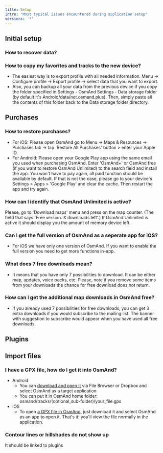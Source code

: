 ```yaml
---
title: Setup
intro: "Most typical issues encountered during application setup"
versions: '*'
---
```


## Initial setup 

### How to recover data?
### How to copy my favorites and tracks to the new device?
- The easiest way is to export profile with all needed information. Menu → Configure profile → Export profile → select data that you want to export.
- Also, you can backup all your data from the previous device if you copy the folder specified in Settings - OsmAnd Settings - Data storage folder (by default it's Android/data/net.osmand.plus). Then, simply paste all the contents of this folder back to the Data storage folder directory.
## Purchases
### How to restore purchases?
- For iOS: Please open OsmAnd go to Menu → Maps & Resources → Purchases tab → tap 'Restore All Purchases' button > enter your Apple ID.
- For Android: Please open your Google Play app using the same email you used when purchasing OsmAnd. Enter 'OsmAnd+' or OsmAnd free (if you want to restore OsmAnd Unlimited) to the search field and install the app. You won't have to pay again, all paid function should be available by default. If that is not the case, please go to your device's Settings > Apps > 'Google Play' and clear the cache. Then restart the app and try again.
### How can I identify that OsmAnd Unlimited is active?
Please, go to 'Download maps' menu and press on the map counter. (The field that says 'Free version. X downloads left'.) If OsmAnd Unlimited is active it should display you the amount of memory device left.
### Can I get the full version of OsmAnd as a seperate app for iOS?
- For iOS we have only one version of OsmAnd. If you want to enable the full version you need to get more functions in-app. 
### What does 7 free downloads mean?
- It means that you have only 7 possibilities to download. It can be either map, updates, voice packs, etc. 
Please, note if you remove some items from your downloads the chance for free download does not return. 
### How can I get the additional map downloads in OsmAnd free?
- If you already used 7 possibilities for free downloads, you can get 3 extra downloads if you would subscribe to the mailing list. The banner with suggestion to subscribe would appear when you have used all free downloads.

## Plugins

## Import files
### I have a GPX file, how do I get it into OsmAnd?
- Android
    * You can [download and open it](https://osmand.net/features/trip-planning#Planning_trip_using_GPX_track) via File Browser or Dropbox and select OsmAnd as a target application
    * You can put it in OsmAnd home folder: osmand/tracks/(optional\_sub-folder)/your\_file.gpx
- iOS
    * To open [a GPX file in OsmAnd](https://osmand.net/features/trip-planning#Planning_trip_using_GPX_track),
just download it and select OsmAnd as an app to open it. That's it: you'll view the file normally in the application.


### Contour lines or hillshades do not show up
It should be linked to plugins



